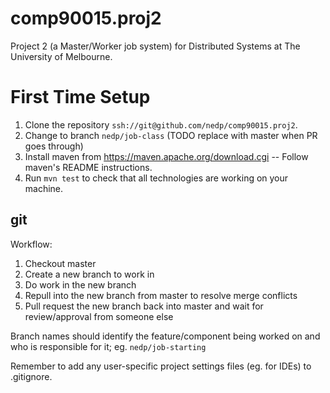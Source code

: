# comp90015.proj2
Project 2 (a Master/Worker job system) for Distributed Systems at The University of Melbourne.

# First Time Setup

1. Clone the repository `ssh://git@github.com/nedp/comp90015.proj2`.
2. Change to branch `nedp/job-class` (TODO replace with master when PR goes through)
3. Install maven from https://maven.apache.org/download.cgi --
   Follow maven's README instructions.
4. Run `mvn test` to check that all technologies are working on your machine.


## git
Workflow:

1. Checkout master
2. Create a new branch to work in
3. Do work in the new branch
4. Repull into the new branch from master to resolve merge conflicts
5. Pull request the new branch back into master and wait for review/approval from someone else

Branch names should identify the feature/component being worked on and who is responsible for it; eg. `nedp/job-starting`

Remember to add any user-specific project settings files (eg. for IDEs) to .gitignore.
